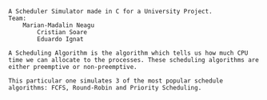 	A Scheduler Simulator made in C for a University Project. 
	Team:
		Marian-Madalin Neagu 
        	Cristian Soare 
        	Eduardo Ignat 

	A Scheduling Algorithm is the algorithm which tells us how much CPU time we can allocate to the processes. These scheduling algorithms are either preemptive or non-preemptive. 

	This particular one simulates 3 of the most popular schedule algorithms: FCFS, Round-Robin and Priority Scheduling. 

